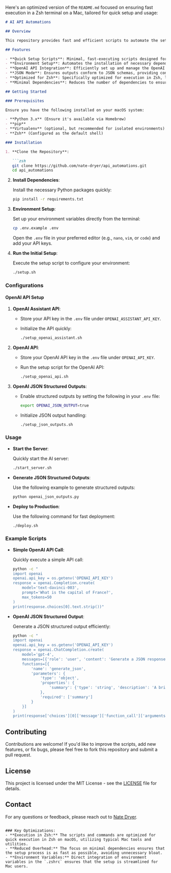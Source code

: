 Here's an optimized version of the `README.md` focused on ensuring fast execution in a Zsh terminal on a Mac, tailored for quick setup and usage:

```markdown
# AI API Automations

## Overview

This repository provides fast and efficient scripts to automate the setup of various AI APIs, including the OpenAI Assistant API, OpenAI API, and OpenAI JSON Structured Outputs. These tools are optimized for quick execution in a Zsh terminal on macOS, ensuring minimal overhead and streamlined workflows.

## Features

- **Quick Setup Scripts**: Minimal, fast-executing scripts designed for Zsh in macOS environments.
- **Environment Setup**: Automates the installation of necessary dependencies and environment configuration.
- **OpenAI API Integration**: Efficiently set up and manage the OpenAI Assistant API, OpenAI API, and JSON structured outputs.
- **JSON Mode**: Ensures outputs conform to JSON schemas, providing consistent and reliable results for downstream processing.
- **Optimized for Zsh**: Specifically optimized for execution in Zsh, leveraging macOS-specific tools and configurations.
- **Minimal Dependencies**: Reduces the number of dependencies to ensure quick installation and setup.

## Getting Started

### Prerequisites

Ensure you have the following installed on your macOS system:

- **Python 3.x** (Ensure it's available via Homebrew)
- **pip**
- **Virtualenv** (optional, but recommended for isolated environments)
- **Zsh** (Configured as the default shell)

### Installation

1. **Clone the Repository**:

   ```zsh
   git clone https://github.com/nate-dryer/api_automations.git
   cd api_automations
   ```

2. **Install Dependencies**:

   Install the necessary Python packages quickly:

   ```zsh
   pip install -r requirements.txt
   ```

3. **Environment Setup**:

   Set up your environment variables directly from the terminal:

   ```zsh
   cp .env.example .env
   ```

   Open the `.env` file in your preferred editor (e.g., `nano`, `vim`, or `code`) and add your API keys.

4. **Run the Initial Setup**:

   Execute the setup script to configure your environment:

   ```zsh
   ./setup.sh
   ```

### Configurations

#### OpenAI API Setup

1. **OpenAI Assistant API**:
   - Store your API key in the `.env` file under `OPENAI_ASSISTANT_API_KEY`.
   - Initialize the API quickly:

     ```zsh
     ./setup_openai_assistant.sh
     ```

2. **OpenAI API**:
   - Store your OpenAI API key in the `.env` file under `OPENAI_API_KEY`.
   - Run the setup script for the OpenAI API:

     ```zsh
     ./setup_openai_api.sh
     ```

3. **OpenAI JSON Structured Outputs**:
   - Enable structured outputs by setting the following in your `.env` file:

     ```zsh
     export OPENAI_JSON_OUTPUT=true
     ```
   - Initialize JSON output handling:

     ```zsh
     ./setup_json_outputs.sh
     ```

### Usage

- **Start the Server**:

  Quickly start the AI server:

  ```zsh
  ./start_server.sh
  ```

- **Generate JSON Structured Outputs**:

  Use the following example to generate structured outputs:

  ```zsh
  python openai_json_outputs.py
  ```

- **Deploy to Production**:

  Use the following command for fast deployment:

  ```zsh
  ./deploy.sh
  ```

### Example Scripts

- **Simple OpenAI API Call**:

  Quickly execute a simple API call:

  ```zsh
  python -c "
  import openai
  openai.api_key = os.getenv('OPENAI_API_KEY')
  response = openai.Completion.create(
      model='text-davinci-003',
      prompt='What is the capital of France?',
      max_tokens=50
  )
  print(response.choices[0].text.strip())"
  ```

- **OpenAI JSON Structured Output**:

  Generate a JSON structured output efficiently:

  ```zsh
  python -c "
  import openai
  openai.api_key = os.getenv('OPENAI_API_KEY')
  response = openai.ChatCompletion.create(
      model='gpt-4',
      messages=[{'role': 'user', 'content': 'Generate a JSON response with a summary of AI trends in 2024'}],
      functions=[{
          'name': 'generate_json',
          'parameters': {
              'type': 'object',
              'properties': {
                  'summary': {'type': 'string', 'description': 'A brief summary of AI trends in 2024.'}
              },
              'required': ['summary']
          }
      }]
  )
  print(response['choices'][0]['message']['function_call']['arguments'])"
  ```

## Contributing

Contributions are welcome! If you'd like to improve the scripts, add new features, or fix bugs, please feel free to fork this repository and submit a pull request.

## License

This project is licensed under the MIT License - see the [LICENSE](LICENSE) file for details.

## Contact

For any questions or feedback, please reach out to [Nate Dryer](https://github.com/nate-dryer).
```

### Key Optimizations:
- **Execution in Zsh:** The scripts and commands are optimized for quick execution in Zsh on macOS, utilizing typical Mac tools and utilities.
- **Reduced Overhead:** The focus on minimal dependencies ensures that the setup process is as fast as possible, avoiding unnecessary bloat.
- **Environment Variables:** Direct integration of environment variables in the `.zshrc` ensures that the setup is streamlined for Mac users.
